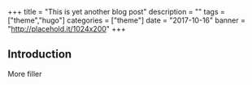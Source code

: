 +++
title = "This is yet another blog post"
description = ""
tags = ["theme","hugo"]
categories = ["theme"]
date = "2017-10-16"
banner = "http://placehold.it/1024x200"
+++


## Introduction

More filler

